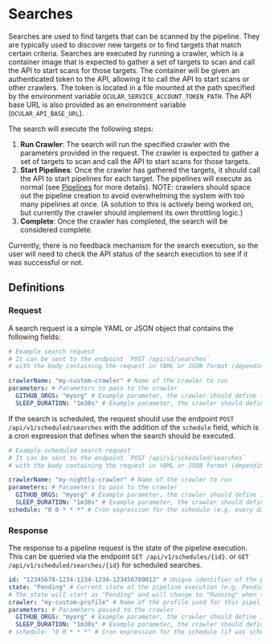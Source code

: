 # Searches

Searches are used to find targets that can be scanned by the pipeline.
They are typically used to discover new targets or to find targets that match certain criteria.
Searches are executed by running a crawler, which is a container image that is expected to gather a set of targets to scan and call the API to start scans for those targets.
The container will be given an authenticated token to the API, allowing it to call the API to start scans or other crawlers.
The token is located in a file mounted at the path specified by the environment variable `OCULAR_SERVICE_ACCOUNT_TOKEN_PATH`.
The API base URL is also provided as an environment variable (`OCULAR_API_BASE_URL`).

The search will execute the following steps:
1. **Run Crawler**: The search will run the specified crawler with the parameters provided in the request.
   The crawler is expected to gather a set of targets to scan and call the API to start scans for those targets.
2. **Start Pipelines**: Once the crawler has gathered the targets, it should call the API to start pipelines for each target.
   The pipelines will execute as normal (see [Pipelines](/docs/executions/PIPELINES.md) for more details).
   NOTE: crawlers should space out the pipeline creation to avoid overwhelming the system with too many pipelines at once.
   (A solution to this is actively being worked on, but currently the crawler should implement its own throttling logic.)
3. **Complete**: Once the crawler has completed, the search will be considered complete.

Currently, there is no feedback mechanism for the search execution, so the user will need to check the API status of the search execution to see if it was successful or not.

## Definitions

### Request

A search request is a simple YAML or JSON object that contains the following fields:

```yaml
# Example search request
# It can be sent to the endpoint `POST /api/v1/searches`
# with the body containing the request in YAML or JSON format (depending on Content-Type header).

crawlerName: "my-custom-crawler" # Name of the crawler to run
parameters: # Parameters to pass to the crawler
  GITHUB_ORGS: "myorg" # Example parameter, the crawler should define its own parameters
  SLEEP_DURATION: "1m30s" # Example parameter, the crawler should define its own parameters
```

If the search is scheduled, the request should use the endpoint `POST /api/v1/scheduled/searches` with the addition
of the `schedule` field, which is a cron expression that defines when the search should be executed.

```yaml
# Example scheduled search request
# It can be sent to the endpoint `POST /api/v1/scheduled/searches`
# with the body containing the request in YAML or JSON format (depending on Content-Type header).

crawlerName: "my-nightly-crawler" # Name of the crawler to run
parameters: # Parameters to pass to the crawler
  GITHUB_ORGS: "myorg" # Example parameter, the crawler should define its own parameters
  SLEEP_DURATION: "1m30s" # Example parameter, the crawler should define its own parameters
schedule: "0 0 * * *" # Cron expression for the schedule (e.g. every day at midnight)
```

### Response

The response to a pipeline request is the state of the pipeline execution. This can be queried via the endpoint `GET /api/v1/schedules/{id}`.
or `GET /api/v1/scheduled/searches/{id}` for scheduled searches.

```yaml
id: "12345678-1234-1234-1234-123456789012" # Unique identifier of the pipeline execution
state: "Pending" # Current state of the pipeline execution (e.g. Pending, Running, Completed, Failed)
# The state will start as "Pending" and will change to "Running" when the downloader container begins its execution.
crawler: "my-custom-profile" # Name of the profile used for this pipeline
parameters: # Parameters passed to the crawler
  GITHUB_ORGS: "myorg" # Example parameter, the crawler should define its own parameters
  SLEEP_DURATION: "1m30s" # Example parameter, the crawler should define its own parameters
# schedule: "0 0 * * *" # Cron expression for the schedule (if was scheudled search)
```